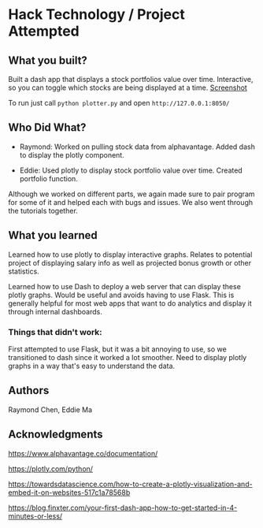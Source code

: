 # Hack Technology / Project Attempted


## What you built? 

Built a dash app that displays a stock portfolios value over time.  Interactive, so you can toggle which stocks are being displayed at a time.
[Screenshot](Screenshots/Dashly.png)

To run just call `python plotter.py` and open `http://127.0.0.1:8050/`

## Who Did What?

* Raymond: Worked on pulling stock data from alphavantage. Added dash to display the plotly component.

* Eddie: Used plotly to display stock portfolio value over time. Created portfolio function.

Although we worked on different parts, we again made sure to pair program for some of it and helped each with bugs and issues. We also went through the tutorials together.

## What you learned

Learned how to use plotly to display interactive graphs.  Relates to potential project of displaying salary info as well as projected bonus growth or other statistics.

Learned how to use Dash to deploy a web server that can display these plotly graphs.  Would be useful and avoids having to use Flask. This is generally helpful for most web apps that want to do analytics and display it through internal dashboards.

### Things that didn't work:

First attempted to use Flask, but it was a bit annoying to use, so we transitioned to dash since it worked a lot smoother.  Need to display plotly graphs in a way that's easy to understand the data.

## Authors

Raymond Chen, Eddie Ma

## Acknowledgments

https://www.alphavantage.co/documentation/

https://plotly.com/python/

https://towardsdatascience.com/how-to-create-a-plotly-visualization-and-embed-it-on-websites-517c1a78568b

https://blog.finxter.com/your-first-dash-app-how-to-get-started-in-4-minutes-or-less/
